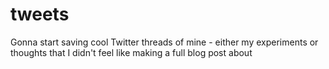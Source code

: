 # tweets
Gonna start saving cool Twitter threads of mine - either my experiments or thoughts that I didn't feel like making a full blog post about
